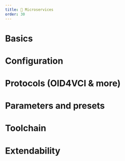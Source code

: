 ```yaml
---
title: 🧩 Microservices
order: 30
---
```


# Basics


# Configuration


# Protocols (OID4VCI & more)


# Parameters and presets


# Toolchain


# Extendability

